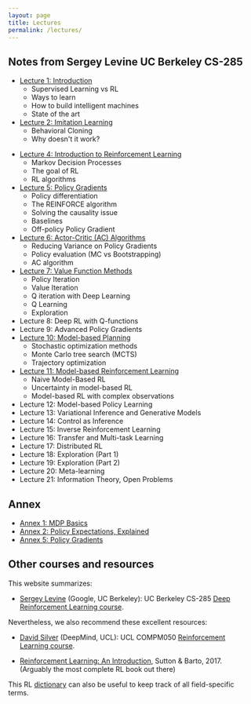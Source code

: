 ```yaml
---
layout: page
title: Lectures
permalink: /lectures/
---
```


## Notes from Sergey Levine UC Berkeley CS-285

- [Lecture 1: Introduction](/lectures/lecture1)
    - Supervised Learning vs RL
    - Ways to learn
    - How to build intelligent machines
    - State of the art
- [Lecture 2: Imitation Learning](/lectures/lecture2)
    - Behavioral Cloning
    - Why doesn't it work?
<!-- - Lecture 3: TensorFlow Review -->
- [Lecture 4: Introduction to Reinforcement Learning](/lectures/lecture4)
    - Markov Decision Processes
    - The goal of RL
    - RL algorithms
- [Lecture 5: Policy Gradients](/lectures/lecture5)
    - Policy differentiation
    - The REINFORCE algorithm
    - Solving the causality issue
    - Baselines
    - Off-policy Policy Gradient
- [Lecture 6: Actor-Critic (AC) Algorithms](/lectures/lecture6)
    - Reducing Variance on Policy Gradients
    - Policy evaluation (MC vs Bootstrapping)
    - AC algorithm
- [Lecture 7: Value Function Methods](/lectures/lecture7)
    - Policy Iteration
    - Value Iteration
    - Q iteration with Deep Learning
    - Q Learning
    - Exploration
- Lecture 8: Deep RL with Q-functions
- Lecture 9: Advanced Policy Gradients
- [Lecture 10: Model-based Planning](/lectures/lecture10)
    - Stochastic optimization methods
    - Monte Carlo tree search (MCTS)
    - Trajectory optimization 
- [Lecture 11: Model-based Reinforcement Learning](/lectures/lecture11)
    - Naive Model-Based RL
    - Uncertainty in model-based RL
    - Model-based RL with complex observations
- Lecture 12: Model-based Policy Learning
- Lecture 13: Variational Inference and Generative Models
- Lecture 14: Control as Inference
- Lecture 15: Inverse Reinforcement Learning
- Lecture 16: Transfer and Multi-task Learning
- Lecture 17: Distributed RL
- Lecture 18: Exploration (Part 1)
- Lecture 19: Exploration (Part 2)
- Lecture 20: Meta-learning
- Lecture 21: Information Theory, Open Problems

## Annex
- [Annex 1: MDP Basics](/lectures/basic_concepts)
- [Annex 2: Policy Expectations, Explained](/lectures/policy_expectations)
- [Annex 5: Policy Gradients](/lectures/policy_gradients_annex)


## Other courses and resources

This website summarizes:
- [Sergey Levine](https://people.eecs.berkeley.edu/~svlevine/) (Google, UC Berkeley): UC Berkeley CS-285 [Deep Reinforcement Learning course](http://rail.eecs.berkeley.edu/deeprlcourse/).

Nevertheless, we also recommend these excellent resources:
- [David Silver](http://www0.cs.ucl.ac.uk/staff/d.silver/web/Home.html) (DeepMind, UCL): UCL COMPM050 [Reinforcement Learning course](http://www0.cs.ucl.ac.uk/staff/d.silver/web/Teaching.html).

- [Reinforcement Learning: An Introduction](http://incompleteideas.net/book/bookdraft2017nov5.pdf), Sutton & Barto, 2017. (Arguably the most complete RL book out there)

This RL [dictionary](https://towardsdatascience.com/the-complete-reinforcement-learning-dictionary-e16230b7d24e) can also be useful to keep track of all field-specific terms.